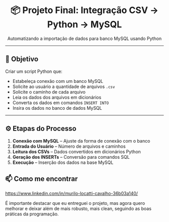 <div align="center">

<h1>📦 Projeto Final: Integração CSV → Python → MySQL</h1>

<p>Automatizando a importação de dados para banco MySQL usando Python</p>

</div>

---

## 🎯 Objetivo

Criar um script Python que:

- Estabeleça conexão com um banco MySQL
- Solicite ao usuário a quantidade de arquivos `.csv`
- Solicite o caminho de cada arquivo
- Leia os dados dos arquivos em dicionários
- Converta os dados em comandos `INSERT INTO`
- Insira os dados no banco de dados MySQL

---

## ⚙️ Etapas do Processo

<ol>
  <li><strong>Conexão com MySQL</strong> – Ajuste da forma de conexão com o banco</li>
  <li><strong>Entrada do Usuário</strong> – Número de arquivos e caminhos</li>
  <li><strong>Leitura dos CSVs</strong> – Dados convertidos em dicionários Python</li>
  <li><strong>Geração dos INSERTs</strong> – Conversão para comandos SQL</li>
  <li><strong>Execução</strong> – Inserção dos dados na base MySQL</li>
</ol>


## 📫 Como me encontrar
https://www.linkedin.com/in/murilo-locatti-cavalho-36b03a140/

É importante destacar que eu entreguei o projeto, mas agora quero melhorar e deixar além de mais robusto, mais clean, seguindo as boas práticas da programação.
